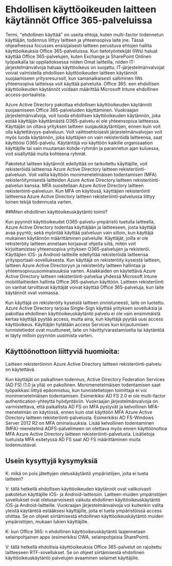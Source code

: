 <properties
    pageTitle="Ehdollisen käyttöoikeuden laitteen käytännöt Office 365-palveluissa | Microsoft Azure"
    description="Laitteen perusteella ehtojen tiedot hallita Office 365-palveluihin. Kun tietotyöntekijät (IWs) haluat käyttää Office 365-palvelujen, kuten Exchange ja SharePoint Onlinen työpaikalla tai oppilaitoksessa niiden Omat laitteilla, niiden IT-järjestelmänvalvoja haluaa käyttöoikeus on secure.IT järjestelmänvalvojat voivat valmistella ehdollisen käyttöoikeuden laitteen käytännöt suojaamiseen yritysresurssit, kun samanaikaisesti salliminen IWs yhteensopiva laitteissa voit käyttää palveluita."
    services="active-directory"
    documentationCenter=""
    authors="femila"
    manager="swadhwa"
    editor=""/>

<tags
    ms.service="active-directory"
    ms.workload="identity"
    ms.tgt_pltfrm="na"
    ms.devlang="na"
    ms.topic="article"
    ms.date="09/27/2016"
    ms.author="femila"/>
# <a name="conditional-access-device-policies-for-office-365-services"></a>Ehdollisen käyttöoikeuden laitteen käytännöt Office 365-palveluissa

Termi, "ehdollinen käyttää" on useita ehtoja, kuten multi-factor todennetun käyttäjän, todennus liittyy laitteen ja yhteensopiva laite jne. Tässä ohjeaiheessa focusses ensisijaisesti laitteen perustuva ehtojen hallita käyttöoikeuksia Office 365-palveluissa. Kun tietotyöntekijät (IWs) haluat käyttää Office 365-palvelujen, kuten Exchange ja SharePoint Onlinen työpaikalla tai oppilaitoksessa niiden Omat laitteilla, niiden IT-järjestelmänvalvoja haluaa käyttöoikeus on suojattu. IT-järjestelmänvalvojat voivat valmistella ehdollisen käyttöoikeuden laitteen käytännöt suojaamiseen yritysresurssit, kun samanaikaisesti salliminen IWs yhteensopiva laitteissa voit käyttää palveluita. Office 365: een ehdollisen käyttöoikeuden käytännöt voidaan määrittää Microsoft Intune ehdollinen access-portaalista.

Azure Active Directory pakottaa ehdollisen käyttöoikeuden käytännöt suojaamiseen Office 365-palveluiden käyttäminen. Vuokraajan järjestelmänvalvoja, voit luoda ehdollisen käyttöoikeuden käytännön, joka estää käyttäjän käyttämästä O365-palvelu ei ole yhteensopiva laitteessa. Käyttäjän on oltava yrityksen laitteen suojauskäytäntöjen, ennen kuin voit olla käytettävyys-palveluun. Voit vaihtoehtoisesti järjestelmänvalvojan voit myös luoda käytännön, joka käyttäjien on vain rekisteröidä laitteensa, saat käyttöösi O365-palvelu. Käytäntöjä voi käyttöön kaikille organisaation käyttäjille tai vain muutaman kohde-ryhmän ja parannetun ajan kuluessa, voit sisällyttää muita kohteena ryhmät.

Pakotetut laitteen käytännöt edellyttää on tarkoitettu käyttäjille, voit rekisteröidä laitteensa Azure Active Directory laitteen rekisteröinti-palveluun. Voit valita käyttöön monimenetelmäisen todentamisen (MFA) rekisteröitymisestä laitteiden Azure Active Directory laitteen rekisteröinti-palvelun kanssa. MFA suositellaan Azure Active Directory laitteen rekisteröinti-palveluun. Kun MFA on käytössä, käyttäjien rekisteröinti laitteensa Azure Active Directory laitteen rekisteröinti-palvelussa liittyy toinen tekijä todennusta varten.

##<a name="how-does-conditional-access-policy-work"></a>Miten ehdollinen käyttöoikeuskäytäntö toimii?

Kun pyynnöt käyttöoikeudet O365-palvelu-ympäristö tuetulla laitteella, Azure Active Directory todentaa käyttäjään ja laitteeseen, josta käyttäjä avaa pyyntö; sekä myöntää käyttää palveluun vain silloin, kun käyttäjä mukainen käytännön määrittäminen palvelulle. Käyttäjät, joilla ei ole rekisteröity laitteen annetaan korjaavat ohjeita siitä, miten voit kirjoittamistasi yhteensopiva yrityksen O365-palvelujen ja rekisteröi. Käyttäjien iOS- ja Android-laitteille edellyttää rekisteröidä laitteensa yritysportaali-sovelluksesta. Kun käyttäjä on rekisteröity kyseistä laitteen, laitteen Azure Active Directoryyn ja rekisteröity laitteen hallintaa ja yhteensopivuusominaisuuksia varten. Asiakkaiden on käytettävä Azure Active Directory laitteen rekisteröinti-palvelua yhdessä Microsoft Intune mobiililaitteiden hallinta Office 365-palvelun käyttöön. Laitteen rekisteröinti on vanhat tarvittavat käyttäjät voivat käyttää Office 365-palveluja, kun laite käytännöt ovat voimassa.

Kun käyttäjä on rekisteröity kyseistä laitteen onnistuneesti, laite on luotettu. Azure Active Directory tarjoaa Single-Sign käyttää yrityksen sovelluksia ja pakottaa ehdollinen käyttöoikeuskäytäntö palvelu ei ole vain ensimmäistä kertaa käyttäjä pyytää access, mutta aina, kun käyttäjä pyytää uusi access käyttöoikeus. Käyttäjän hylätään access Services kun kirjautumisen tunnistetiedot ovat muuttuneet, laite on hävitty/varastamiselta tai käytäntöä ei täyty milloin pyynnön uusimista varten.

## <a name="deployment-considerations"></a>Käyttöönottoon liittyviä huomioita:
Laitteen rekisteröinnin Azure Active Directory laitteen rekisteröinti-palvelu on käytettävä.

Kun käyttäjät on paikallinen todennus, Active Directory Federation Services (AD FS) (1.0 ja yllä) on pakollinen. Monimenetelmäisen todentamisen saat työpaikkasi liittyä epäonnistuu, kun tunnistetietojen toimittaja ei voi monimenetelmäisen todentamisen. Esimerkiksi AD FS 2.0 ei ole multi-factor authentication-yhteyttä hyödyntäviin. Vuokraajan järjestelmänvalvoja on varmistettava, että paikallista AD FS on MFA pystyvät ja kelvollinen MFA-menetelmän on käytössä, ennen kuin otat käyttöön MFA Azure Active Directory laitteen rekisteröinti-palvelusta. Esimerkiksi AD FS-Windows Server 2012 R2 on MFA ominaisuuksia. Lisää kelvollinen todentaminen (MFA)-menetelmä ADFS-palvelimeen on otettava myös ennen käyttöönottoa MFA Azure Active Directory laitteen rekisteröinti-palvelusta. Lisätietoja tuetuista MFA esitetyssä AD FS saat AD FS määrittäminen muita todennustavat.

## <a name="frequently-asked-questions-faq"></a>Usein kysyttyjä kysymyksiä

K: mikä on pois jätettyjen oletuskäytäntö ympäristöjen, joita ei tueta laitteen?

V: tällä hetkellä ehdollisen käyttöoikeuden käytännöt ovat valikoivasti pakotetun käyttäjille iOS- ja Android-laitteisiin. Laitteen muiden ympäristöjen sovellukset ovat oletusarvoisesti vaikuta ehdollinen käyttöoikeuskäytäntö iOS-ja Android-laitteille. Vuokraajan järjestelmänvalvoja voi kuitenkin valita yleistä käytäntöä estääksesi käyttäjille, joita ei tueta ympäristöissä access ohittaa.
Se on ohjeet siirtämisestä ehdollinen käyttöoikeuskäytäntö muiden ympäristöjen, mukaan lukien käyttäjille.

K: kun Office 365: n ehdollinen käyttöoikeuskäytäntö laajennetaan selainpohjainen apps (esimerkiksi OWA, selainpohjaisia SharePoint).

V: tällä hetkellä ehdollisia käyttöoikeuksia Office 365-palvelut on rajoitettu laitteeseen RTF-sovellukset. Se on ohjeet siirtämisestä ehdollinen käyttöoikeuskäytäntö palvelujen avaaminen selaimet käyttäjille.
